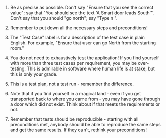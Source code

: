 1. Be as precise as possible.  Don't say "Ensure that you see the correct value"; say that "You should see the text 'A Smart door leads South'".  Don't say that you should "go north"; say "Type n <enter>".

2. Remember to put down all the necessary steps and preconditions!

3. The "Test Case" label is for a description of the test case in plain English.  For example, "Ensure that user can go North from the starting room."

4. You do not need to exhaustively test the application!  If you find yourself with more than three test cases per requirement, you may be over-testing.  This is admirable in software where human life is at stake, but this is only your grade.

5. This is a test plan, not a test run - remember the difference.

6. Note that if you find yourself in a magical land - even if you get transported back to where you came from - you may have gone through a door which did not exist.  Think about if that meets the requirements or not.

7. Remember that tests should be reproducible - starting with all preconditions met, anybody should be able to reproduce the same steps and get the same results.  If they can't, rethink your preconditions!